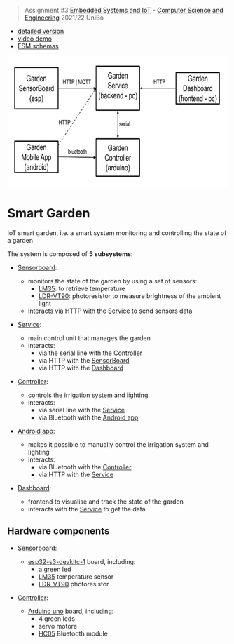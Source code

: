 > Assignment #3 [Embedded Systems and IoT](https://www.unibo.it/en/teaching/course-unit-catalogue/course-unit/2021/470158) - [Computer Science and Engineering](https://corsi.unibo.it/1cycle/ComputerScienceEngineering) 2021/22 UniBo
- [detailed version](https://docs.google.com/document/d/1oD8VSHPsmvpfgtXeALszZn8Bt9sD60pmsZQmUkinLm0/edit)
- [video demo](https://liveunibo-my.sharepoint.com/:v:/g/personal/andrea_severi12_studio_unibo_it/Ebr-YQ9bWPhForXCmn0dCDIBFiw2Ak20UQRDlxhNdCWyyQ?e=LvFZex)
- [FSM schemas](https://github.com/seve-andre/smart-garden/tree/main/doc/fsm)

<div align="center">
  <img src="https://github.com/seve-andre/smart-garden/blob/main/schema.jpg" alt="subsystems schema" height="300" />
</div>

# Smart Garden
IoT smart garden, i.e. a smart system monitoring and controlling the state of a garden

The system is composed of **5 subsystems**:
- [Sensorboard]:
  - monitors the state of the garden by using a set of sensors:
    - [LM35](https://www.google.com/search?q=lm35+temperature+sensor): to retrieve temperature
    - [LDR-VT90](https://www.google.com/search?q=photoresistor): photoresistor to measure brightness of the ambient light
  - interacts via HTTP with the [Service] to send sensors data

- [Service]:
  - main control unit that manages the garden
  - interacts:
    - via the serial line with the [Controller]
    - via HTTP with the [SensorBoard]
    - via HTTP with the [Dashboard]

- [Controller]:
  - controls the irrigation system and lighting
  - interacts:
    - via serial line with the [Service]
    - via Bluetooth with the [Android app]

- [Android app]:
  - makes it possible to manually control the irrigation system and lighting
  - interacts:
    - via Bluetooth with the [Controller]
    - via HTTP with the [Service]

- [Dashboard]:
  - frontend to visualise and track the state of the garden
  - interacts with the [Service] to get the data

## Hardware components
- [Sensorboard]:
  - [esp32-s3-devkitc-1](https://docs.espressif.com/projects/esp-idf/en/latest/esp32s3/hw-reference/esp32s3/user-guide-devkitc-1.html) board, including:
    - a green led
    - [LM35](https://www.google.com/search?q=lm35+temperature+sensor) temperature sensor
    - [LDR-VT90](https://www.google.com/search?q=photoresistor) photoresistor
    
- [Controller]:
  - [Arduino uno](https://store.arduino.cc/products/arduino-uno-rev3) board, including:
    - 4 green leds
    - servo motore
    - [HC05](https://www.google.com/search?q=hc05+bluetooth) Bluetooth module

<!-- Links -->
[Sensorboard]: https://github.com/seve-andre/smart-garden/tree/main/garden-sensorboard
[Service]: https://github.com/seve-andre/smart-garden/tree/main/garden-service
[Controller]: https://github.com/seve-andre/smart-garden/tree/main/garden-controller
[Android app]: https://github.com/seve-andre/smart-garden/tree/main/garden-app
[Dashboard]: https://github.com/seve-andre/smart-garden/tree/main/garden-dashboard
